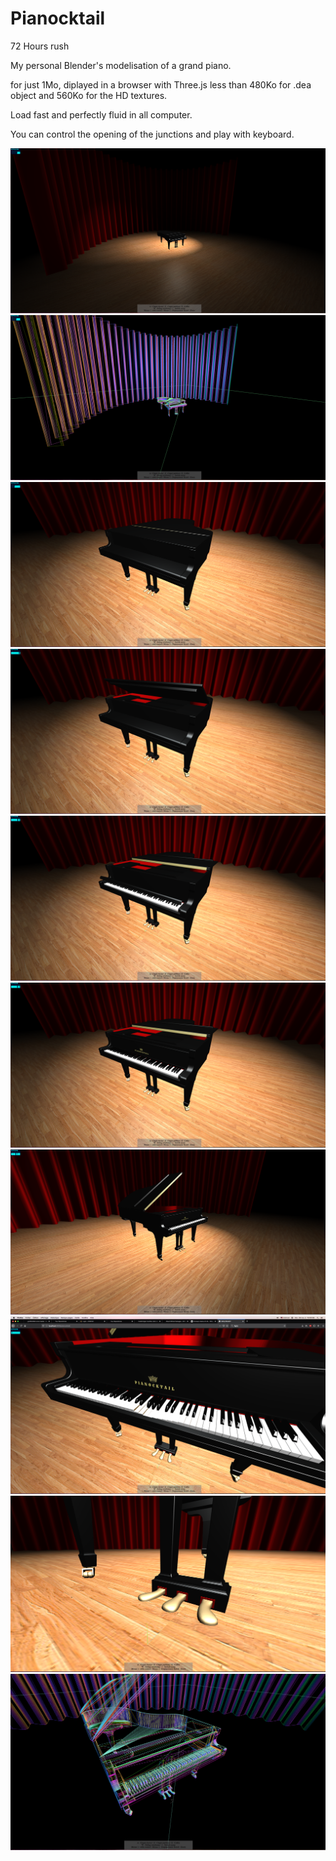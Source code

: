 # Pianocktail

72 Hours rush

My personal Blender's modelisation of a grand piano.

for just 1Mo, diplayed in a browser with Three.js 
less than 480Ko for .dea object and 560Ko for the HD textures.

Load fast and perfectly fluid in all computer.

You can control the opening of the junctions and play with keyboard.

![Alt text](/screenshot/1.png?raw=true "Optional Title")
![Alt text](/screenshot/2.png?raw=true "Optional Title")
![Alt text](/screenshot/3.png?raw=true "Optional Title")
![Alt text](/screenshot/4.png?raw=true "Optional Title")
![Alt text](/screenshot/5.png?raw=true "Optional Title")
![Alt text](/screenshot/6.png?raw=true "Optional Title")
![Alt text](/screenshot/7.png?raw=true "Optional Title")
![Alt text](/screenshot/8.png?raw=true "Optional Title")
![Alt text](/screenshot/9.png?raw=true "Optional Title")
![Alt text](/screenshot/10.png?raw=true "Optional Title")

